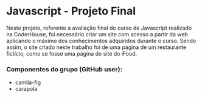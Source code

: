 <h1>Javascript - Projeto Final</h1>
<p>Neste projeto, referente a avaliação final do curso de Javascript realizado na CoderHouse, foi necessário criar um site com acesso a partir da web aplicando o máximo dos conhecimentos adquiridos durante o curso. Sendo assim, o site criado neste trabalho foi de uma página de um restaurante fictício, como se fosse uma página do site do iFood.</p>

<h3>Componentes do grupo (GitHub user):</h3>
<ul>
  <li>camila-fig</li>
  <li>carapola</li>
</ul>
